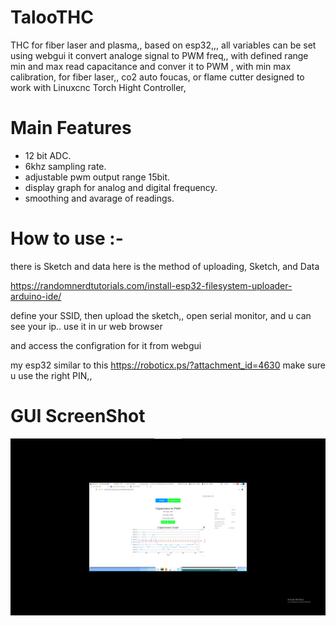 # TalooTHC
THC for fiber laser and plasma,, based on esp32,,, all variables can be set using webgui 
 it convert analoge signal to PWM freq,, with defined range min and max
read capacitance and conver it to PWM , with min max calibration, for fiber laser,, co2 auto foucas, or flame cutter
designed to work with Linuxcnc
Torch Hight Controller,
# Main Features
- 12 bit ADC.
- 6khz sampling rate.
- adjustable pwm output range 15bit.
- display graph for analog and digital frequency.
- smoothing and avarage of readings. 


# How to use :- 
there is Sketch and data
here is the method of uploading, Sketch, and Data

https://randomnerdtutorials.com/install-esp32-filesystem-uploader-arduino-ide/

define your SSID, then upload the sketch,,
open serial monitor, and  u can see your ip.. use it in ur web browser 

and access the configration for it from webgui 

my esp32 similar to this
https://roboticx.ps/?attachment_id=4630
make sure u use the right PIN,, 
 # GUI ScreenShot
 ![](/screenshot/1.png)
